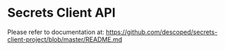 # Secrets Client API

Please refer to documentation at: https://github.com/descoped/secrets-client-project/blob/master/README.md
